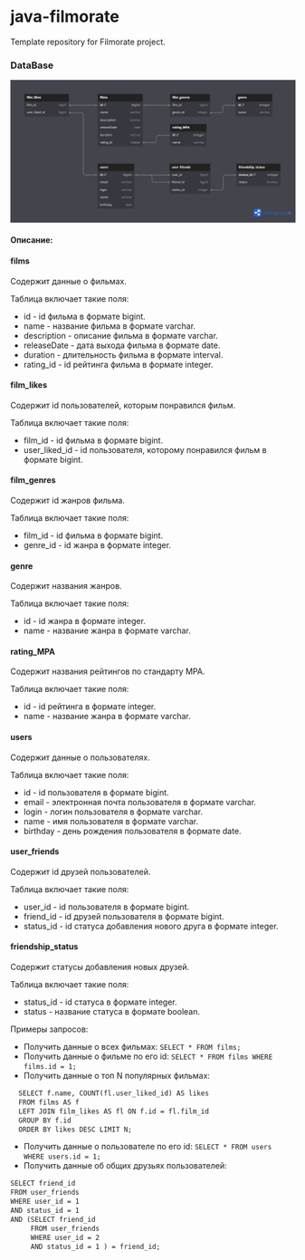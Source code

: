 # java-filmorate
Template repository for Filmorate project. 
### DataBase
![DBdiagram](/src/main/resources/images/DB.png)
#### Описание:
#### films
Содержит данные о фильмах.

Таблица включает такие поля:
- id - id фильма в формате bigint.
- name - название фильма в формате varchar.
- description - описание фильма в формате varchar.
- releaseDate - дата выхода фильма в формате date.
- duration - длительность фильма в формате interval.
- rating_id - id рейтинга фильма в формате integer.
#### film_likes
Содержит id пользователей, которым понравился фильм.

Таблица включает такие поля:
- film_id - id фильма в формате bigint.
- user_liked_id - id пользователя, которому понравился фильм в формате bigint.
#### film_genres
Содержит id жанров фильма.

Таблица включает такие поля:
- film_id - id фильма в формате bigint.
- genre_id - id жанра в формате integer.
#### genre
Содержит названия жанров. 

Таблица включает такие поля:
- id - id жанра в формате integer.
- name - название жанра в формате varchar.
#### rating_MPA
Содержит названия рейтингов по стандарту MPA.

Таблица включает такие поля:
- id - id рейтинга в формате integer.
- name - название жанра в формате varchar.
#### users
Содержит данные о пользователях.

Таблица включает такие поля:
- id - id пользователя в формате bigint.
- email - электронная почта пользователя в формате varchar.
- login - логин пользователя в формате varchar.
- name - имя пользователя в формате varchar.
- birthday - день рождения пользователя в формате date.
#### user_friends
Содержит id друзей пользователей.

Таблица включает такие поля:
- user_id - id пользователя в формате bigint.
- friend_id - id друзей пользователя в формате bigint.
- status_id - id статуса добавления нового друга в формате integer.
#### friendship_status 
Содержит статусы добавления новых друзей.

Таблица включает такие поля:
- status_id - id статуса в формате integer.
- status - название статуса в формате boolean.

Примеры запросов:
- Получить данные о всех фильмах:
```SELECT * FROM films;```
- Получить данные о фильме по его id:
```SELECT * FROM films WHERE films.id = 1;```
- Получить данные о топ N популярных фильмах:
```
  SELECT f.name, COUNT(fl.user_liked_id) AS likes
  FROM films AS f 
  LEFT JOIN film_likes AS fl ON f.id = fl.film_id
  GROUP BY f.id
  ORDER BY likes DESC LIMIT N; 
```
- Получить данные о пользователе по его id:
```SELECT * FROM users WHERE users.id = 1;```
- Получить данные об общих друзьях пользователей:
```
SELECT friend_id
FROM user_friends
WHERE user_id = 1
AND status_id = 1
AND (SELECT friend_id
     FROM user_friends
     WHERE user_id = 2
     AND status_id = 1 ) = friend_id;
```